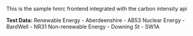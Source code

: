 This is the sample hmrc frontend
integrated with the carbon intensity api


<b>Test Data:</b>
Renewable Energy 	    - Aberdeenshire - AB53
Nuclear Energy 		    - BardWell      - NR31
Non-renewable Energy 	- Downing St 	- SW1A 
